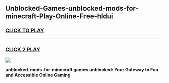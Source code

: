 
## Unblocked-Games-unblocked-mods-for-minecraft-Play-Online-Free-hldui
<h3>
<a href="https://premium76.site?title=unblocked-mods-for-minecraft&ref=26A">CLICK TO PLAY</a></h3>
<hr>

<h3>
<a href="https://premium76.site?title=unblocked-mods-for-minecraft&ref=26A">CLICK 2 PLAY</a>
  
</h3>

<a href="https://premium76.site?title=unblocked-mods-for-minecraft&ref=26A"><img src="https://clearcache.store/games.png"></a>


**unblocked-mods-for-minecraft games unblocked: Your Gateway to Fun and Accessible Online Gaming**
